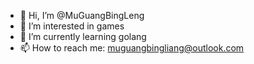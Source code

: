 - 👋 Hi, I’m @MuGuangBingLeng
- 👀 I’m interested in games
- 🌱 I’m currently learning golang
- 📫 How to reach me:  muguangbingliang@outlook.com


